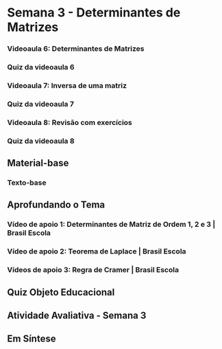 # Semana 3 - Determinantes de Matrizes

### Videoaula 6: Determinantes de Matrizes
### Quiz da videoaula 6

### Videoaula 7: Inversa de uma matriz
### Quiz da videoaula 7

### Videoaula 8: Revisão com exercícios
### Quiz da videoaula 8

## Material-base
### Texto-base

## Aprofundando o Tema
### Vídeo de apoio 1: Determinantes de Matriz de Ordem 1, 2 e 3 | Brasil Escola
### Vídeo de apoio 2: Teorema de Laplace | Brasil Escola
### Vídeos de apoio 3: Regra de Cramer | Brasil Escola

## Quiz Objeto Educacional

## Atividade Avaliativa - Semana 3

## Em Síntese